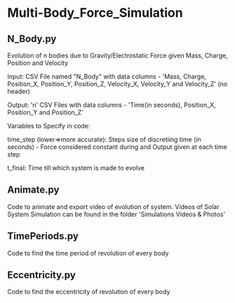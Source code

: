 # Multi-Body_Force_Simulation

## N_Body.py

Evolution of n bodies due to Gravity/Electrostatic Force given Mass, Charge, Position and Velocity


Input: CSV File named "N_Body" with data columns - 'Mass, Charge, Position_X, Position_Y, Position_Z, Velocity_X, Velocity_Y and Velocity_Z' (no header)

Output: 'n' CSV Files with data columns - 'Time(in seconds), Position_X, Position_Y and Position_Z'


Variables to Specify in code:

time_step (lower=>more accurate): Steps size of discretiing time (in seconds) - Force considered constant during and Output given at each time step

t_final: Time till which system is made to evolve


## Animate.py

Code to animate and export video of evolution of system. Videos of Solar System Simulation can be found in the folder 'Simulations Videos & Photos'


## TimePeriods.py
Code to find the time period of revolution of every body

## Eccentricity.py
Code to find the eccentricity of revolution of every body
